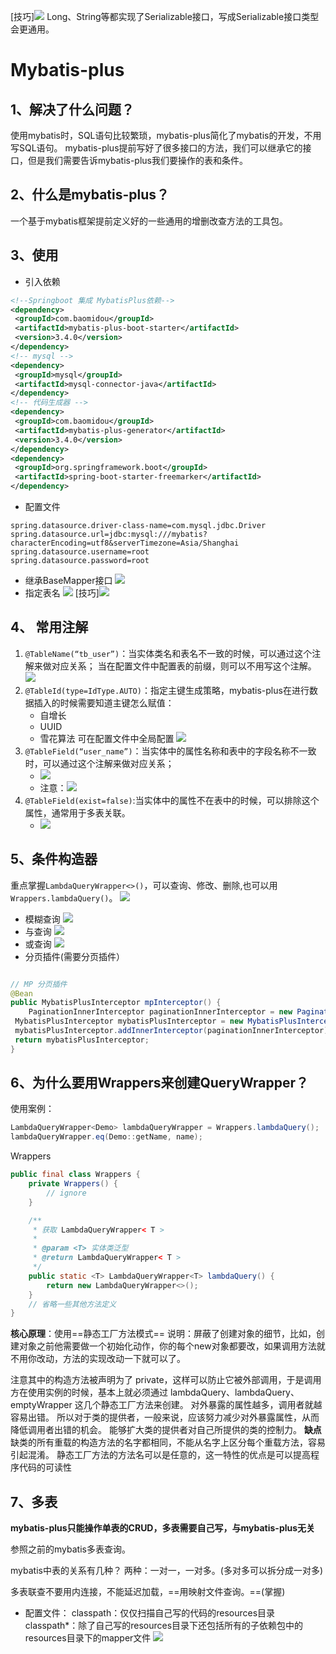 
[技巧]![](img/Pasted%20image%2020211130091122.png)
Long、String等都实现了Serializable接口，写成Serializable接口类型会更通用。

# Mybatis-plus
## 1、解决了什么问题？
使用mybatis时，SQL语句比较繁琐，mybatis-plus简化了mybatis的开发，不用写SQL语句。
mybatis-plus提前写好了很多接口的方法，我们可以继承它的接口，但是我们需要告诉mybatis-plus我们要操作的表和条件。
## 2、什么是mybatis-plus？
一个基于mybatis框架提前定义好的一些通用的增删改查方法的工具包。
## 3、使用
- 引入依赖
```xml
<!--Springboot 集成 MybatisPlus依赖-->  
<dependency>  
 <groupId>com.baomidou</groupId>  
 <artifactId>mybatis-plus-boot-starter</artifactId>  
 <version>3.4.0</version>  
</dependency>  
<!-- mysql -->  
<dependency>  
 <groupId>mysql</groupId>  
 <artifactId>mysql-connector-java</artifactId>  
</dependency>  
<!-- 代码生成器 -->  
<dependency>  
 <groupId>com.baomidou</groupId>  
 <artifactId>mybatis-plus-generator</artifactId>  
 <version>3.4.0</version>  
</dependency>
<dependency>  
 <groupId>org.springframework.boot</groupId>  
 <artifactId>spring-boot-starter-freemarker</artifactId>  
</dependency>
```

- 配置文件
```properties
spring.datasource.driver-class-name=com.mysql.jdbc.Driver  
spring.datasource.url=jdbc:mysql:///mybatis?characterEncoding=utf8&serverTimezone=Asia/Shanghai  
spring.datasource.username=root  
spring.datasource.password=root

```

- 继承BaseMapper接口
![](img/Pasted%20image%2020211130094443.png)
- 指定表名
![](img/Pasted%20image%2020211130094546.png)
[技巧]![](img/Pasted%20image%2020211130095349.png)

## 4、 常用注解
1. ``@TableName(“tb_user”)``：当实体类名和表名不一致的时候，可以通过这个注解来做对应关系；
	当在配置文件中配置表的前缀，则可以不用写这个注解。
	![](img/Pasted%20image%2020211130143423.png)
2. ``@TableId(type=IdType.AUTO)``：指定主键生成策略，mybatis-plus在进行数据插入的时候需要知道主键怎么赋值：
	- 自增长
	- UUID
	- 雪花算法
	可在配置文件中全局配置
	![](img/Pasted%20image%2020211130143449.png)
3. ``@TableField(“user_name”)``：当实体中的属性名称和表中的字段名称不一致时，可以通过这个注解来做对应关系；
	- ![](img/Pasted%20image%2020211130101447.png)
	- 注意：![](img/Pasted%20image%2020211130101815.png)
4. ``@TableField(exist=false)``:当实体中的属性不在表中的时候，可以排除这个属性，通常用于多表关联。 
	- ![](img/Pasted%20image%2020211130101129.png)


## 5、条件构造器
重点掌握``LambdaQueryWrapper<>()``，可以查询、修改、删除,也可以用``Wrappers.lambdaQuery()``。
![](img/Pasted%20image%2020211130103129.png)

- 模糊查询
	 ![](img/Pasted%20image%2020211130110550.png)
- 与查询
	![](img/Pasted%20image%2020211130110817.png)
- 或查询
	![](img/Pasted%20image%2020211130111020.png)
- 分页插件(需要分页插件）
```java

// MP 分页插件  
@Bean  
public MybatisPlusInterceptor mpInterceptor() {  
    PaginationInnerInterceptor paginationInnerInterceptor = new PaginationInnerInterceptor();  
 MybatisPlusInterceptor mybatisPlusInterceptor = new MybatisPlusInterceptor();  
 mybatisPlusInterceptor.addInnerInterceptor(paginationInnerInterceptor);  
 return mybatisPlusInterceptor;  
}
```


## 6、为什么要用Wrappers来创建QueryWrapper？
使用案例：

```java
LambdaQueryWrapper<Demo> lambdaQueryWrapper = Wrappers.lambdaQuery();
lambdaQueryWrapper.eq(Demo::getName, name);
```

Wrappers
```java
public final class Wrappers {
    private Wrappers() {
        // ignore
    }

    /**
     * 获取 LambdaQueryWrapper< T >
     *
     * @param <T> 实体类泛型
     * @return LambdaQueryWrapper< T >
     */
    public static <T> LambdaQueryWrapper<T> lambdaQuery() {
        return new LambdaQueryWrapper<>();
    }
    // 省略一些其他方法定义
}
```

**核心原理**：使用==静态工厂方法模式==
说明：屏蔽了创建对象的细节，比如，创建对象之前他需要做一个初始化动作，你的每个new对象都要改，如果调用方法就不用你改动，方法的实现改动一下就可以了。

注意其中的构造方法被声明为了 private，这样可以防止它被外部调用，于是调用方在使用实例的时候，基本上就必须通过 lambdaQuery、lambdaQuery、emptyWrapper 这几个静态工厂方法来创建。
对外暴露的属性越多，调用者就越容易出错。
所以对于类的提供者，一般来说，应该努力减少对外暴露属性，从而降低调用者出错的机会。
能够扩大类的提供者对自己所提供的类的控制力。
**缺点**
缺类的所有重载的构造方法的名字都相同，不能从名字上区分每个重载方法，容易引起混淆。
静态工厂方法的方法名可以是任意的，这一特性的优点是可以提高程序代码的可读性

## 7、多表
 **mybatis-plus只能操作单表的CRUD，多表需要自己写，与mybatis-plus无关**
 
 参照之前的mybatis多表查询。
 
 mybatis中表的关系有几种？
 两种：一对一，一对多。(多对多可以拆分成一对多)
 
 多表联查不要用内连接，不能延迟加载，==用映射文件查询。==(掌握)
 -  配置文件：
     classpath：仅仅扫描自己写的代码的resources目录
	 classpath*：除了自己写的resources目录下还包括所有的子依赖包中的resources目录下的mapper文件
	![](img/Pasted%20image%2020211130152047.png)